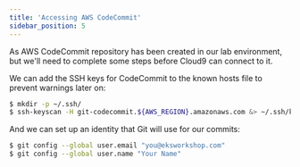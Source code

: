 ```yaml
---
title: 'Accessing AWS CodeCommit'
sidebar_position: 5
---
```


As AWS CodeCommit repository has been created in our lab environment, but we'll need to complete some steps before Cloud9 can connect to it.

We can add the SSH keys for CodeCommit to the known hosts file to prevent warnings later on:

```bash
$ mkdir -p ~/.ssh/
$ ssh-keyscan -H git-codecommit.${AWS_REGION}.amazonaws.com &> ~/.ssh/known_hosts
```

And we can set up an identity that Git will use for our commits:

```bash
$ git config --global user.email "you@eksworkshop.com"
$ git config --global user.name "Your Name"
```